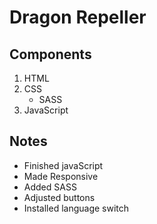 # Dragon Repeller

## Components

1. HTML
2. CSS
   - SASS
3. JavaScript

## Notes

- Finished javaScript
- Made Responsive
- Added SASS
- Adjusted buttons
- Installed language switch
